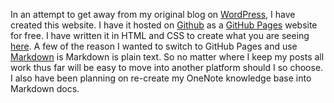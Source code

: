In an attempt to get away from my original blog on [WordPress](https://chefsitcompendium.wixsite.com/chefs), I have created this website. I have it hosted on [Github](https://en.wikipedia.org/wiki/GitHub#:~:text=GitHub%2C%20Inc.,and%20wikis%20for%20every%20project.) as a [GitHub Pages](https://docs.github.com/en/pages/getting-started-with-github-pages/creating-a-github-pages-site) website for free. I have written it in HTML and CSS to create what you are seeing [here](https://xxlmandalorian013.github.io/Chef-s-IT-Compendium.github.io/.). A few of the reason I wanted to switch to GitHub Pages and use [Markdown](https://xxlmandalorian013.github.io/Chef-s-IT-Compendium.github.io/.) is Markdown is plain text. So no matter where I keep my posts all work thus far will be easy to move into another platform should I so choose. I also have been planning on re-create my OneNote knowledge base into Markdown docs.